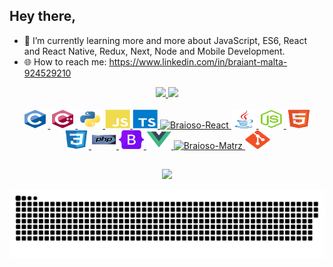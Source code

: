 ## Hey there,

- 🌱 I’m currently learning more and more about JavaScript, ES6, React and React Native, Redux, Next, Node and Mobile Development.
- 🌐 How to reach me: https://www.linkedin.com/in/braiant-malta-924529210

<div align="center">
  <a href="https://github.com/mrbraiant">
  <img height="180em" src="https://github-readme-stats.vercel.app/api?username=mrbraiant&show_icons=true&theme=blue-green&include_all_commits=false&count_private=true"/>
  <img height="180em" src="https://github-readme-stats.vercel.app/api/top-langs/?username=mrbraiant&layout=compact&langs_count=9&theme=blue-green"/>
</div>
<div align="center" style="display: inline_block"><br>
  <img alt="Braioso-C" height="30" width="40" src="https://github.com/devicons/devicon/blob/master/icons/c/c-original.svg">
  <img alt="Braioso-Cpp" height="30" width="40" src="https://github.com/devicons/devicon/blob/master/icons/cplusplus/cplusplus-original.svg">
  <img alt="Braioso-Python" height="30" width="40" src="https://raw.githubusercontent.com/devicons/devicon/master/icons/python/python-original.svg">
  <img alt="Braioso-Js" height="30" width="40" src="https://raw.githubusercontent.com/devicons/devicon/master/icons/javascript/javascript-plain.svg">
  <img alt="Braioso-Ts" height="30" width="40" src="https://raw.githubusercontent.com/devicons/devicon/master/icons/typescript/typescript-plain.svg">
  <img alt="Braioso-React" height="30" width="40" src="https://github.com/mrbraiant/devicon/blob/master/icons/react/react-original.svg">
  <img alt="Braioso-Java" height="30" width="40" src="https://raw.githubusercontent.com/devicons/devicon/master/icons/java/java-original.svg">
  <img alt="Braioso-Node" height="30" width="40" src="https://github.com/devicons/devicon/blob/master/icons/nodejs/nodejs-original.svg">
  <img alt="Braioso-HTML" height="30" width="40" src="https://raw.githubusercontent.com/devicons/devicon/master/icons/html5/html5-original.svg">
  <img alt="Braioso-CSS" height="30" width="40" src="https://raw.githubusercontent.com/devicons/devicon/master/icons/css3/css3-original.svg">
  <img alt="Braioso-PHP" height="30" width="40" src="https://github.com/devicons/devicon/blob/master/icons/php/php-original.svg">
  <img alt="Braioso-Bootstrap" height="30" width="40" src="https://github.com/devicons/devicon/blob/master/icons/bootstrap/bootstrap-original.svg">
  <img alt="Braioso-Vue" height="30" width="40" src="https://github.com/devicons/devicon/blob/master/icons/vuejs/vuejs-original.svg">
  <img alt="Braioso-Matrz" height="30" width="40" src="https://github.com/Dogfalo/materialize/blob/v1-dev/images/favicon/mstile-144x144.png">
  <img alt="Braioso-Github" height="30" width="40" src="https://github.com/devicons/devicon/blob/master/icons/git/git-original.svg">
  <!--<img align="right" alt="Braioso-Gnomo" height="140" width="130" src="https://m.media-amazon.com/images/I/61efzGdADML._AC_SL1020_.jpg"> -->
</div>

##
  
 <div align="center">
   <a href="https://www.linkedin.com/in/braiant-malta-924529210" target="_blank"><img src="https://img.shields.io/badge/LinkedIn-0077B5?style=for-the-badge&logo=linkedin&logoColor=white" target="_blank"></a>
   
   ![Snake animation](https://github.com/mrbraiant/mrbraiant/blob/output/github-contribution-grid-snake.svg)
 </div>

